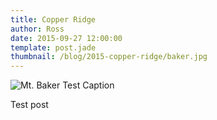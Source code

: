 ```yaml
---
title: Copper Ridge
author: Ross
date: 2015-09-27 12:00:00
template: post.jade
thumbnail: /blog/2015-copper-ridge/baker.jpg
---
```

<div class="post-img">
	<img class="img-responsive" src="/blog/2015-copper-ridge/baker.jpg" alt="Mt. Baker">
	<span class="text-muted">Test Caption</span>
</div>

Test post

